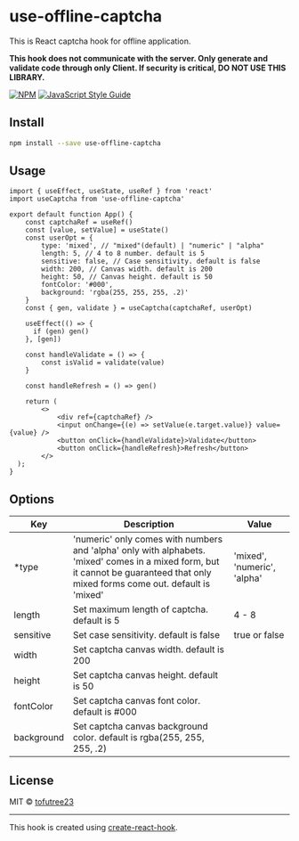 # use-offline-captcha
This is React captcha hook for offline application.   

**This hook does not communicate with the server. Only generate and validate code through only Client. If security is critical, DO NOT USE THIS LIBRARY.**
> 

[![NPM](https://img.shields.io/npm/v/use-offline-captcha.svg)](https://www.npmjs.com/package/use-offline-captcha) [![JavaScript Style Guide](https://img.shields.io/badge/code_style-standard-brightgreen.svg)](https://standardjs.com)

## Install

```bash
npm install --save use-offline-captcha
```

## Usage
```tsx
import { useEffect, useState, useRef } from 'react'
import useCaptcha from 'use-offline-captcha'

export default function App() {
    const captchaRef = useRef()
    const [value, setValue] = useState()
    const userOpt = {
        type: 'mixed', // "mixed"(default) | "numeric" | "alpha" 
        length: 5, // 4 to 8 number. default is 5
        sensitive: false, // Case sensitivity. default is false
        width: 200, // Canvas width. default is 200
        height: 50, // Canvas height. default is 50
        fontColor: '#000',
        background: 'rgba(255, 255, 255, .2)'
    }
    const { gen, validate } = useCaptcha(captchaRef, userOpt)

    useEffect(() => {
      if (gen) gen()
    }, [gen])

    const handleValidate = () => {
        const isValid = validate(value)
    }

    const handleRefresh = () => gen()

    return (
        <>
            <div ref={captchaRef} />
            <input onChange={(e) => setValue(e.target.value)} value={value} />
            <button onClick={handleValidate}>Validate</button>
            <button onClick={handleRefresh}>Refresh</button>
        </>
  );
}
```

## Options
| Key | Description | Value |
|--|--|--|
| *type | 'numeric' only comes with numbers and 'alpha' only with alphabets. 'mixed' comes in a mixed form, but it cannot be guaranteed that only mixed forms come out. default is 'mixed' | 'mixed', 'numeric', 'alpha' |
| length | Set maximum length of captcha. default is 5 | 4 - 8 |
| sensitive | Set case sensitivity. default is false | true or false |
| width | Set captcha canvas width. default is 200 | |
| height | Set captcha canvas height. default is 50 | |
| fontColor | Set captcha canvas font color. default is #000 | |
| background | Set captcha canvas background color. default is rgba(255, 255, 255, .2) | |

## License

MIT © [tofutree23](https://github.com/tofutree23)

---

This hook is created using [create-react-hook](https://github.com/hermanya/create-react-hook).

